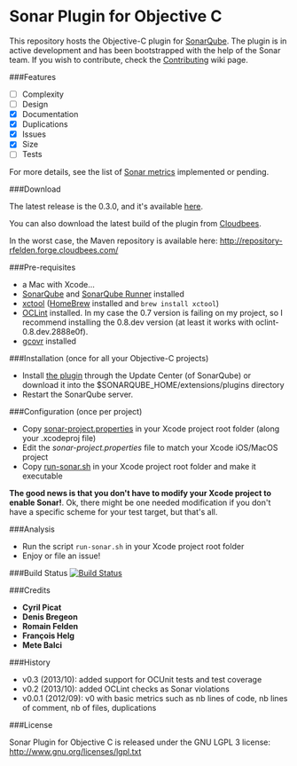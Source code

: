 Sonar Plugin for Objective C
============================

This repository hosts the Objective-C plugin for [SonarQube](http://www.sonarqube.org/). The plugin is in active development and has been bootstrapped with the help of the Sonar team. If you wish to contribute, check the [Contributing](https://github.com/octo-technology/sonar-objective-c/wiki/Contributing) wiki page.

###Features

- [ ] Complexity
- [ ] Design
- [x] Documentation
- [x] Duplications
- [x] Issues
- [x] Size
- [ ] Tests

For more details, see the list of [Sonar metrics](https://github.com/octo-technology/sonar-objective-c/wiki/Features) implemented or pending.

###Download

The latest release is the 0.3.0, and it's available [here](http://repository-rfelden.forge.cloudbees.com/release/org/codehaus/sonar-plugin/objectivec/sonar-objective-c-plugin/0.3.0/sonar-objective-c-plugin-0.3.0.jar).

You can also download the latest build of the plugin from [Cloudbees](https://rfelden.ci.cloudbees.com/job/sonar-objective-c/lastSuccessfulBuild/artifact/target/).

In the worst case, the Maven repository is available here: http://repository-rfelden.forge.cloudbees.com/

###Pre-requisites

- a Mac with Xcode...
- [SonarQube](http://docs.codehaus.org/display/SONAR/Setup+and+Upgrade) and [SonarQube Runner](http://docs.codehaus.org/display/SONAR/Installing+and+Configuring+SonarQube+Runner) installed
- [xctool](https://github.com/facebook/xctool) ([HomeBrew](http://brew.sh) installed and ```brew install xctool```)
- [OCLint](http://docs.oclint.org/en/dev/intro/installation.html) installed. In my case the 0.7 version is failing on my project, so I recommend installing the 0.8.dev version (at least it works with oclint-0.8.dev.2888e0f). 
- [gcovr](http://gcovr.com) installed

###Installation (once for all your Objective-C projects)
- Install [the plugin](http://repository-rfelden.forge.cloudbees.com/release/org/codehaus/sonar-plugin/objectivec/sonar-objective-c-plugin/0.3.0/sonar-objective-c-plugin-0.3.0.jar) through the Update Center (of SonarQube) or download it into the $SONARQUBE_HOME/extensions/plugins directory
- Restart the SonarQube server.

###Configuration (once per project)
- Copy [sonar-project.properties](https://rawgithub.com/octo-technology/sonar-objective-c/master/sample/sonar-project.properties) in your Xcode project root folder (along your .xcodeproj file)
- Edit the *sonar-project.properties* file to match your Xcode iOS/MacOS project
- Copy [run-sonar.sh](https://rawgithub.com/octo-technology/sonar-objective-c/master/script/run-sonar.sh) in your Xcode project root folder and make it executable

**The good news is that you don't have to modify your Xcode project to enable Sonar!**. Ok, there might be one needed modification if you don't have a specific scheme for your test target, but that's all.

###Analysis
- Run the script ```run-sonar.sh``` in your Xcode project root folder
- Enjoy or file an issue!

###Build Status
[![Build Status](https://rfelden.ci.cloudbees.com/job/sonar-objective-c/badge/icon)](https://rfelden.ci.cloudbees.com/job/sonar-objective-c/)

###Credits
* **Cyril Picat**
* **Denis Bregeon**
* **Romain Felden**
* **François Helg**
* **Mete Balci**

###History
- v0.3 (2013/10): added support for OCUnit tests and test coverage
- v0.2 (2013/10): added OCLint checks as Sonar violations
- v0.0.1 (2012/09): v0 with basic metrics such as nb lines of code, nb lines of comment, nb of files, duplications

###License

Sonar Plugin for Objective C is released under the GNU LGPL 3 license:  
http://www.gnu.org/licenses/lgpl.txt
